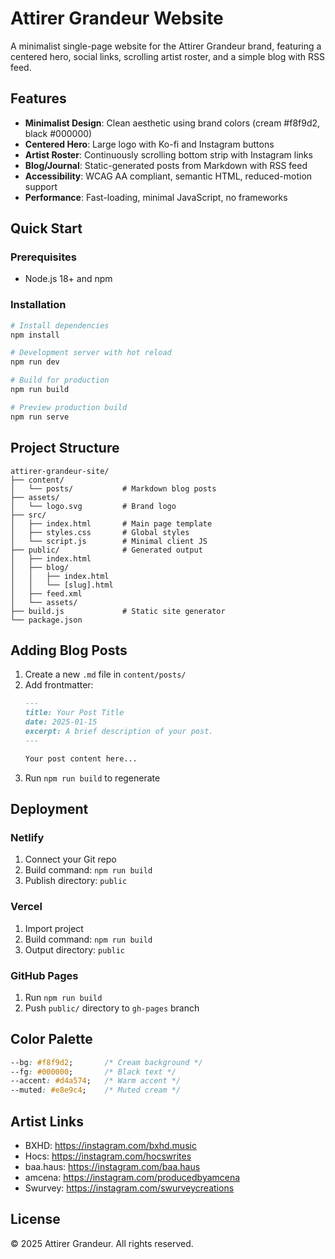 # Attirer Grandeur Website

A minimalist single-page website for the Attirer Grandeur brand, featuring a centered hero, social links, scrolling artist roster, and a simple blog with RSS feed.

## Features

- **Minimalist Design**: Clean aesthetic using brand colors (cream #f8f9d2, black #000000)
- **Centered Hero**: Large logo with Ko-fi and Instagram buttons
- **Artist Roster**: Continuously scrolling bottom strip with Instagram links
- **Blog/Journal**: Static-generated posts from Markdown with RSS feed
- **Accessibility**: WCAG AA compliant, semantic HTML, reduced-motion support
- **Performance**: Fast-loading, minimal JavaScript, no frameworks

## Quick Start

### Prerequisites
- Node.js 18+ and npm

### Installation

```bash
# Install dependencies
npm install

# Development server with hot reload
npm run dev

# Build for production
npm run build

# Preview production build
npm run serve
```

## Project Structure

```
attirer-grandeur-site/
├── content/
│   └── posts/           # Markdown blog posts
├── assets/
│   └── logo.svg         # Brand logo
├── src/
│   ├── index.html       # Main page template
│   ├── styles.css       # Global styles
│   └── script.js        # Minimal client JS
├── public/              # Generated output
│   ├── index.html
│   ├── blog/
│   │   ├── index.html
│   │   └── [slug].html
│   ├── feed.xml
│   └── assets/
├── build.js             # Static site generator
└── package.json
```

## Adding Blog Posts

1. Create a new `.md` file in `content/posts/`
2. Add frontmatter:
   ```markdown
   ---
   title: Your Post Title
   date: 2025-01-15
   excerpt: A brief description of your post.
   ---

   Your post content here...
   ```
3. Run `npm run build` to regenerate

## Deployment

### Netlify
1. Connect your Git repo
2. Build command: `npm run build`
3. Publish directory: `public`

### Vercel
1. Import project
2. Build command: `npm run build`
3. Output directory: `public`

### GitHub Pages
1. Run `npm run build`
2. Push `public/` directory to `gh-pages` branch

## Color Palette

```css
--bg: #f8f9d2;       /* Cream background */
--fg: #000000;       /* Black text */
--accent: #d4a574;   /* Warm accent */
--muted: #e8e9c4;    /* Muted cream */
```

## Artist Links

- BXHD: https://instagram.com/bxhd.music
- Hocs: https://instagram.com/hocswrites
- baa.haus: https://instagram.com/baa.haus
- amcena: https://instagram.com/producedbyamcena
- Swurvey: https://instagram.com/swurveycreations

## License

© 2025 Attirer Grandeur. All rights reserved.
